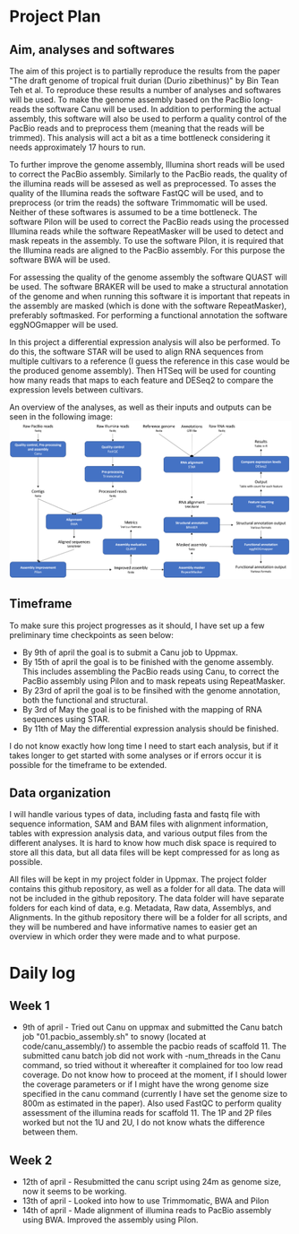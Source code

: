 # Project Plan
## Aim, analyses and softwares
The aim of this project is to partially reproduce the results from the paper "The draft genome of tropical fruit durian (Durio zibethinus)" by Bin Tean Teh et al. To reproduce these results a number of analyses and softwares will be used. To make the genome assembly based on the PacBio long-reads the software Canu will be used. In addition to performing the actual assembly, this software will also be used to perform a quality control of the PacBio reads and to preprocess them (meaning that the reads will be trimmed). This analysis will act a bit as a time bottleneck considering it needs approximately 17 hours to run. 

To further improve the genome assembly, Illumina short reads will be used to correct the PacBio assembly. Similarly to the PacBio reads, the quality of the illumina reads will be assesed as well as preprocessed. To asses the quality of the Illumina reads the software FastQC will be used, and to preprocess (or trim the reads) the software Trimmomatic will be used. Neither of these softwares is assumed to be a time bottleneck. The software Pilon will be used to correct the PacBio reads using the processed Illumina reads while the software RepeatMasker will be used to detect and mask repeats in the assembly. To use the software Pilon, it is required that the Illumina reads are aligned to the PacBio assembly. For this purpose the software BWA will be used.

For assessing the quality of the genome assembly the software QUAST will be used. The software BRAKER will be used to make a structural annotation of the genome and when running this software it is important that repeats in the assembly are masked (which is done with the software RepeatMasker), preferably softmasked. For performing a functional annotation the software eggNOGmapper will be used.   

In this project a differential expression analysis will also be performed. To do this, the software STAR will be used to align RNA sequences from multiple cultivars to a reference (I guess the reference in this case would be the produced genome assembly). Then HTSeq will be used for counting how many reads that maps to each feature and DESeq2 to compare the expression levels between cultivars. 

An overview of the analyses, as well as their inputs and outputs can be seen in the following image:
![alt text](https://github.com/albinlundin/DurianGenomeAnalysis/blob/main/images/ProjectPlan.png "Project plan")

## Timeframe
To make sure this project progresses as it should, I have set up a few preliminary time checkpoints as seen below:
* By 9th of april the goal is to submit a Canu job to Uppmax. 
* By 15th of april the goal is to be finished with the genome assembly. This includes assembling the PacBio reads using Canu, to correct the PacBio assembly using Pilon and to mask repeats using RepeatMasker. 
* By 23rd of april the goal is to be finsihed with the genome annotation, both the functional and structural. 
* By 3rd of May the goal is to be finished with the mapping of RNA sequences using STAR.
* By 11th of May the differential expression analysis should be finished.

I do not know exactly how long time I need to start each analysis, but if it takes longer to get started with some analyses or if errors occur it is possible for the timeframe to be extended.

## Data organization
I will handle various types of data, including fasta and fastq file with sequence information, SAM and BAM files with alignment information, tables with expression analysis data, and various output files from the different analyses. It is hard to know how much disk space is required to store all this data, but all data files will be kept compressed for as long as possible.

All files will be kept in my project folder in Uppmax. The project folder contains this github repository, as well as a folder for all data. The data will not be included in the github repository. The data folder will have separate folders for each kind of data, e.g. Metadata, Raw data, Assemblys, and Alignments. In the github repository there will be a folder for all scripts, and they will be numbered and have informative names to easier get an overview in which order they were made and to what purpose.

# Daily log
## Week 1
* 9th of april - Tried out Canu on uppmax and submitted the Canu batch job "01.pacbio_assembly.sh" to snowy (located at code/canu_assembly/) to assemble the pacbio reads of scaffold 11. The submitted canu batch job did not work with -num_threads in the Canu command, so tried without it whereafter it complained for too low read coverage. Do not know how to proceed at the moment, if I should lower the coverage parameters or if I might have the wrong genome size specified in the canu command (currently I have set the genome size to 800m as estimated in the paper). 
Also used FastQC to perform quality assessment of the illumina reads for scaffold 11. The 1P and 2P files worked but not the 1U and 2U, I do not know whats the difference between them.

## Week 2
* 12th of april - Resubmitted the canu script using 24m as genome size, now it seems to be working.
* 13th of april - Looked into how to use Trimmomatic, BWA and Pilon
* 14th of april - Made alignment of illumina reads to PacBio assembly using BWA. Improved the assembly using Pilon.


